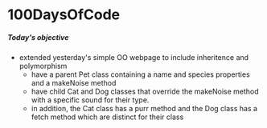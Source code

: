 # 100DaysOfCode

##### Today's objective

- extended yesterday's simple OO webpage to include inheritence and polymorphism
    - have a parent Pet class containing a name and species properties and a makeNoise method
    - have child Cat and Dog classes that override the makeNoise method with a specific sound for their type.
    - in addition, the Cat class has a purr method and the Dog class has a fetch method which are distinct for their class
